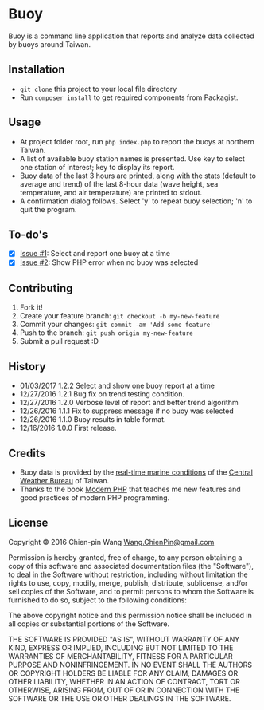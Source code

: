 # Buoy

Buoy is a command line application that reports and analyze data collected by buoys around Taiwan.

## Installation

- `git clone` this project to your local file directory
- Run `composer install` to get required components from Packagist.

## Usage

- At project folder root, run `php index.php` to report the buoys at northern Taiwan.
- A list of available buoy station names is presented. Use <space> key to select one station of interest; <return> key to display its report.
- Buoy data of the last 3 hours are printed, along with the stats (default to average and trend) of the last 8-hour data (wave height, sea temperature, and air temperature) are printed to stdout.
- A confirmation dialog follows. Select 'y' to repeat buoy selection; 'n' to quit the program.

## To-do's

- [x] [Issue #1](https://github.com/Chien-pinWang/Buoy/issues/1): Select and report one buoy at a time
- [x] [Issue #2](https://github.com/Chien-pinWang/Buoy/issues/2): Show PHP error when no buoy was selected

## Contributing

1. Fork it!
2. Create your feature branch: `git checkout -b my-new-feature`
3. Commit your changes: `git commit -am 'Add some feature'`
4. Push to the branch: `git push origin my-new-feature`
5. Submit a pull request :D

## History

- 01/03/2017 1.2.2 Select and show one buoy report at a time
- 12/27/2016 1.2.1 Bug fix on trend testing condition.
- 12/27/2016 1.2.0 Verbose level of report and better trend algorithm
- 12/26/2016 1.1.1 Fix to suppress message if no buoy was selected
- 12/26/2016 1.1.0 Buoy results in table format.
- 12/16/2016 1.0.0 First release.

## Credits

- Buoy data is provided by the [real-time marine conditions](http://cwb.gov.tw/V7/observe/marine/) of the [Central Weather Bureau](http://cwb.gov.tw) of Taiwan.
- Thanks to the book [Modern PHP](https://www.amazon.com/Modern-PHP-Features-Good-Practices-ebook/dp/B00TKVLL26/ref=mt_kindle?_encoding=UTF8&me=) that teaches me new features and good practices of modern PHP programming.

## License

Copyright © 2016 Chien-pin Wang <Wang.ChienPin@gmail.com>

Permission is hereby granted, free of charge, to any person obtaining
a copy of this software and associated documentation files (the "Software"),
to deal in the Software without restriction, including without limitation
the rights to use, copy, modify, merge, publish, distribute, sublicense,
and/or sell copies of the Software, and to permit persons to whom the
Software is furnished to do so, subject to the following conditions:

The above copyright notice and this permission notice shall be included
in all copies or substantial portions of the Software.

THE SOFTWARE IS PROVIDED "AS IS", WITHOUT WARRANTY OF ANY KIND,
EXPRESS OR IMPLIED, INCLUDING BUT NOT LIMITED TO THE WARRANTIES
OF MERCHANTABILITY, FITNESS FOR A PARTICULAR PURPOSE AND NONINFRINGEMENT.
IN NO EVENT SHALL THE AUTHORS OR COPYRIGHT HOLDERS BE LIABLE FOR ANY CLAIM,
DAMAGES OR OTHER LIABILITY, WHETHER IN AN ACTION OF CONTRACT,
TORT OR OTHERWISE, ARISING FROM, OUT OF OR IN CONNECTION WITH THE SOFTWARE
OR THE USE OR OTHER DEALINGS IN THE SOFTWARE.

